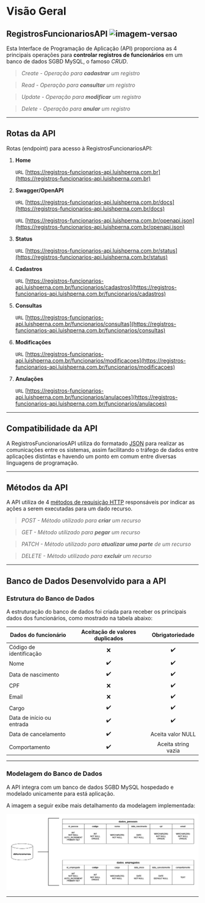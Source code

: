 # Visão Geral

## RegistrosFuncionariosAPI ![imagem-versao](https://img.shields.io/badge/V1.0.0-2094f3?style=flat-square)

Esta Interface de Programação de Aplicação (API) proporciona as 4 principais operações para **controlar 
registros de funcionários** em um banco de dados SGBD MySQL, o famoso _CRUD_.

> _Create - Operação para **cadastrar** um registro_

> _Read - Operação para **consultar** um registro_

> _Update - Operação para **modificar** um registro_

> _Delete - Operação para **anular** um registro_

---

## Rotas da API

Rotas (endpoint) para acesso à RegistrosFuncionariosAPI:

1. **Home**

    `URL` [https://registros-funcionarios-api.luishperna.com.br](https://registros-funcionarios-api.luishperna.com.br)

2. **Swagger/OpenAPI**

    `URL` [https://registros-funcionarios-api.luishperna.com.br/docs](https://registros-funcionarios-api.luishperna.com.br/docs)

    `URL` [https://registros-funcionarios-api.luishperna.com.br/openapi.json](https://registros-funcionarios-api.luishperna.com.br/openapi.json)

3. **Status**

    `URL` [https://registros-funcionarios-api.luishperna.com.br/status](https://registros-funcionarios-api.luishperna.com.br/status)

4. **Cadastros**

    `URL` [https://registros-funcionarios-api.luishperna.com.br/funcionarios/cadastros](https://registros-funcionarios-api.luishperna.com.br/funcionarios/cadastros)

5. **Consultas**

    `URL` [https://registros-funcionarios-api.luishperna.com.br/funcionarios/consultas](https://registros-funcionarios-api.luishperna.com.br/funcionarios/consultas)

6. **Modificações**

    `URL` [https://registros-funcionarios-api.luishperna.com.br/funcionarios/modificacoes](https://registros-funcionarios-api.luishperna.com.br/funcionarios/modificacoes)

7. **Anulações**

    `URL` [https://registros-funcionarios-api.luishperna.com.br/funcionarios/anulacoes](https://registros-funcionarios-api.luishperna.com.br/funcionarios/anulacoes)

---

## Compatibilidade da API

A RegistrosFuncionariosAPI utiliza do formatado [JSON](https://www.alura.com.br/artigos/o-que-e-json?gclid=Cj0KCQjwmdGYBhDRARIsABmSEePrXco4vblHC4vywuTu31zVXxDIZMZik2M_7Sm9iHTcAm_EUtxBgbAaAkWpEALw_wcB) para realizar as comunicações entre os sistemas, assim facilitando o tráfego de dados entre aplicações distintas e havendo um ponto em comum entre diversas linguagens de programação.

---

## Métodos da API

A API utiliza de 4 [métodos de requisição HTTP](https://developer.mozilla.org/pt-BR/docs/Web/HTTP/Methods) responsáveis por indicar as ações a serem executadas para um dado recurso.

> _POST - Método utilizado para  **criar** um recurso_

> _GET - Método utilizado para  **pegar** um recurso_

> _PATCH - Método utilizado para  **atualizar uma parte** de um recurso_

> _DELETE - Método utilizado para  **excluir** um recurso_

---

## Banco de Dados Desenvolvido para a API

### Estrutura do Banco de Dados

A estruturação do banco de dados foi criada para receber os principais dados dos funcionários, como mostrado na tabela abaixo:

Dados do funcionário      | Aceitação de  valores duplicados | Obrigatoriedade
---------                 | :------:                         | :------:
Código de identificação   | ❌                              | ✔️
Nome                      | ✔️                              | ✔️
Data de nascimento        | ✔️                              | ✔️
CPF                       | ❌                              | ✔️
Email                     | ❌                              | ✔️
Cargo                     | ✔️                              | ✔️
Data de início ou entrada | ✔️                              | ✔️
Data de cancelamento      | ✔️                              | Aceita valor NULL
Comportamento             | ✔️                              | Aceita string vazia  

---

### Modelagem do Banco de Dados

A API integra com um banco de dados SGBD MySQL hospedado e modelado unicamente para está aplicação.

A imagem a seguir exibe mais detalhamento da modelagem implementada:

![imagem-python](./imagens/db_model.png)

---